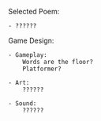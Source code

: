 Selected Poem:

	- ??????

Game Design:

	- Gameplay:
		Words are the floor?
		Platformer?
	
	- Art:
		??????
		
	- Sound:
		??????
